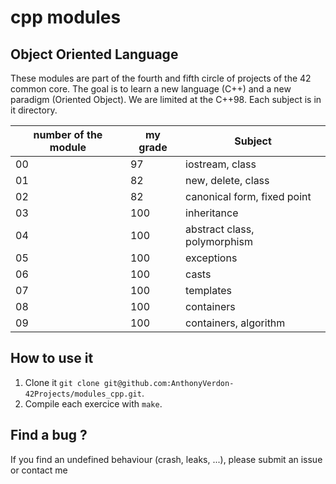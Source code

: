 # cpp modules 

## Object Oriented Language

These modules are part of the fourth and fifth circle of projects of the 42 common core. The goal is to learn a new language (C++) and a new paradigm (Oriented Object). We are limited at the C++98. Each subject is in it directory.

|number of the module | my grade  | Subject |
| ------------------- | --------- | ------- |
| 00 | 97 | iostream, class
| 01 | 82 | new, delete, class
| 02 | 82 | canonical form, fixed point
| 03 | 100 | inheritance
| 04 | 100 | abstract class, polymorphism
| 05 | 100 | exceptions
| 06 | 100 | casts
| 07 | 100 | templates
| 08 | 100 | containers
| 09 | 100 | containers, algorithm

## How to use it

1. Clone it `git clone git@github.com:AnthonyVerdon-42Projects/modules_cpp.git`.
2. Compile each exercice with `make`.

## Find a bug ?

If you find an undefined behaviour (crash, leaks, ...), please submit an issue or contact me
